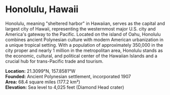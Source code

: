 # Honolulu, Hawaii

Honolulu, meaning "sheltered harbor" in Hawaiian, serves as the capital and largest city of Hawaii, representing the westernmost major U.S. city and America's gateway to the Pacific. Located on the island of Oahu, Honolulu combines ancient Polynesian culture with modern American urbanization in a unique tropical setting. With a population of approximately 350,000 in the city proper and nearly 1 million in the metropolitan area, Honolulu stands as the economic, cultural, and political center of the Hawaiian Islands and a crucial hub for trans-Pacific trade and tourism.

**Location:** 21.3099°N, 157.8581°W  
**Founded:** Ancient Polynesian settlement, incorporated 1907  
**Area:** 68.4 square miles (177.2 km²)  
**Elevation:** Sea level to 4,025 feet (Diamond Head crater)